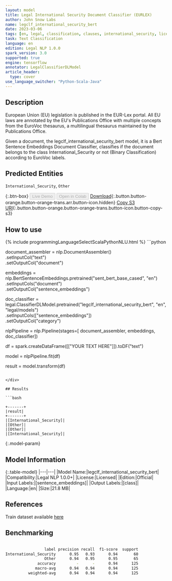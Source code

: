 ```yaml
---
layout: model
title: Legal International Security Document Classifier (EURLEX)
author: John Snow Labs
name: legclf_international_security_bert
date: 2023-03-06
tags: [en, legal, classification, clauses, international_security, licensed, tensorflow]
task: Text Classification
language: en
edition: Legal NLP 1.0.0
spark_version: 3.0
supported: true
engine: tensorflow
annotator: LegalClassifierDLModel
article_header:
  type: cover
use_language_switcher: "Python-Scala-Java"
---
```


## Description

European Union (EU) legislation is published in the EUR-Lex portal. All EU laws are annotated by the EU's Publications Office with multiple concepts from the EuroVoc thesaurus, a multilingual thesaurus maintained by the Publications Office.

Given a document, the legclf_international_security_bert model, it is a Bert Sentence Embeddings Document Classifier, classifies if the document belongs to the class International_Security or not (Binary Classification) according to EuroVoc labels.

## Predicted Entities

`International_Security`, `Other`

{:.btn-box}
<button class="button button-orange" disabled>Live Demo</button>
<button class="button button-orange" disabled>Open in Colab</button>
[Download](https://s3.amazonaws.com/auxdata.johnsnowlabs.com/legal/models/legclf_international_security_bert_en_1.0.0_3.0_1678111613932.zip){:.button.button-orange.button-orange-trans.arr.button-icon.hidden}
[Copy S3 URI](s3://auxdata.johnsnowlabs.com/legal/models/legclf_international_security_bert_en_1.0.0_3.0_1678111613932.zip){:.button.button-orange.button-orange-trans.button-icon.button-copy-s3}

## How to use



<div class="tabs-box" markdown="1">
{% include programmingLanguageSelectScalaPythonNLU.html %}
```python

document_assembler = nlp.DocumentAssembler()\
    .setInputCol("text")\
    .setOutputCol("document")

embeddings = nlp.BertSentenceEmbeddings.pretrained("sent_bert_base_cased", "en")\
    .setInputCols("document")\
    .setOutputCol("sentence_embeddings")

doc_classifier = legal.ClassifierDLModel.pretrained("legclf_international_security_bert", "en", "legal/models")\
    .setInputCols(["sentence_embeddings"])\
    .setOutputCol("category")

nlpPipeline = nlp.Pipeline(stages=[
    document_assembler, 
    embeddings,
    doc_classifier])

df = spark.createDataFrame([["YOUR TEXT HERE"]]).toDF("text")

model = nlpPipeline.fit(df)

result = model.transform(df)

```

</div>

## Results

```bash

+-------+
|result|
+-------+
|[International_Security]|
|[Other]|
|[Other]|
|[International_Security]|

```

{:.model-param}
## Model Information

{:.table-model}
|---|---|
|Model Name:|legclf_international_security_bert|
|Compatibility:|Legal NLP 1.0.0+|
|License:|Licensed|
|Edition:|Official|
|Input Labels:|[sentence_embeddings]|
|Output Labels:|[class]|
|Language:|en|
|Size:|21.8 MB|

## References

Train dataset available [here](https://huggingface.co/datasets/lex_glue)

## Benchmarking

```bash

                 label precision recall  f1-score  support
International_Security      0.95   0.93      0.94       60
                 Other      0.94   0.95      0.95       65
              accuracy         -      -      0.94      125
             macro-avg      0.94   0.94      0.94      125
          weighted-avg      0.94   0.94      0.94      125
```